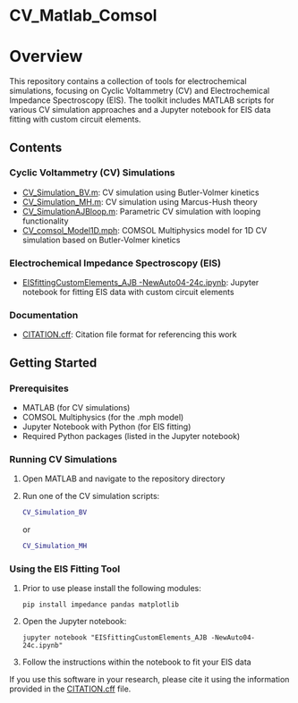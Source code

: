 # CV_Matlab_Comsol

# Overview

This repository contains a collection of tools for electrochemical simulations, focusing on Cyclic Voltammetry (CV) and Electrochemical Impedance Spectroscopy (EIS). The toolkit includes MATLAB scripts for various CV simulation approaches and a Jupyter notebook for EIS data fitting with custom circuit elements.

## Contents

### Cyclic Voltammetry (CV) Simulations

- [CV_Simulation_BV.m](CV_Simulation_BV.m): CV simulation using Butler-Volmer kinetics
- [CV_Simulation_MH.m](CV_Simulation_MH.m): CV simulation using Marcus-Hush theory
- [CV_SimulationAJBloop.m](CV_SimulationAJBloop.m): Parametric CV simulation with looping functionality
- [CV_comsol_Model1D.mph](CV_comsol_Model1D.mph): COMSOL Multiphysics model for 1D CV simulation based on Butler-Volmer kinetics

### Electrochemical Impedance Spectroscopy (EIS)

- [EISfittingCustomElements_AJB -NewAuto04-24c.ipynb](EISfittingCustomElements_AJB%20-NewAuto04-24c.ipynb): Jupyter notebook for fitting EIS data with custom circuit elements

### Documentation

- [CITATION.cff](CITATION.cff): Citation file format for referencing this work

## Getting Started

### Prerequisites

- MATLAB (for CV simulations)
- COMSOL Multiphysics (for the .mph model)
- Jupyter Notebook with Python (for EIS fitting)
- Required Python packages (listed in the Jupyter notebook)

### Running CV Simulations

1. Open MATLAB and navigate to the repository directory
2. Run one of the CV simulation scripts:

   ```matlab
   CV_Simulation_BV
   ```

   or

   ```matlab
   CV_Simulation_MH
   ```

### Using the EIS Fitting Tool

1. Prior to use please install the following modules:

   ```
   pip install impedance pandas matplotlib
   ```
2. Open the Jupyter notebook:

   ```
   jupyter notebook "EISfittingCustomElements_AJB -NewAuto04-24c.ipynb"
   ```
3. Follow the instructions within the notebook to fit your EIS data

If you use this software in your research, please cite it using the information provided in the [CITATION.cff](CITATION.cff) file.
